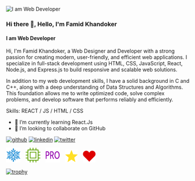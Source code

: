 ![I am Web Developer](https://media.licdn.com/dms/image/v2/D4E16AQH3KFLj4vavFQ/profile-displaybackgroundimage-shrink_200_800/profile-displaybackgroundimage-shrink_200_800/0/1738344094543?e=1750291200&v=beta&t=YJXgu7lBMhHV8OsIuPIIlHUxPX042XqhIe2HJdRUblA)

### Hi there 👋, Hello, I'm Famid Khandoker
#### I am Web Developer


Hi, I'm Famid Khandoker, a Web Designer and Developer with a strong passion for creating modern, user-friendly, and efficient web applications. I specialize in full-stack development using HTML, CSS, JavaScript, React, Node.js, and Express.js to build responsive and scalable web solutions.

In addition to my web development skills, I have a solid background in C and C++, along with a deep understanding of Data Structures and Algorithms. This foundation allows me to write optimized code, solve complex problems, and develop software that performs reliably and efficiently.



Skills:  REACT / JS / HTML / CSS

- 🌱 I’m currently learning React.Js 
- 👯 I’m looking to collaborate on GitHub 


[<img src='https://cdn.jsdelivr.net/npm/simple-icons@3.0.1/icons/github.svg' alt='github' height='40'>](https://github.com/https://github.com/Famidkhandoker)  [<img src='https://cdn.jsdelivr.net/npm/simple-icons@3.0.1/icons/linkedin.svg' alt='linkedin' height='40'>](https://www.linkedin.com/in/https://www.linkedin.com/in/famidkhandoker//)  [<img src='https://cdn.jsdelivr.net/npm/simple-icons@3.0.1/icons/twitter.svg' alt='twitter' height='40'>](https://twitter.com/https://x.com/famidkhandoker)  

<a href='https://archiveprogram.github.com/'><img src='https://raw.githubusercontent.com/acervenky/animated-github-badges/master/assets/acbadge.gif' width='40' height='40'></a> <a href='https://docs.github.com/en/developers'><img src='https://raw.githubusercontent.com/acervenky/animated-github-badges/master/assets/devbadge.gif' width='40' height='40'></a> <a href='https://github.com/pricing'><img src='https://raw.githubusercontent.com/acervenky/animated-github-badges/master/assets/pro.gif' width='40' height='40'></a> <a href='https://stars.github.com/'><img src='https://raw.githubusercontent.com/acervenky/animated-github-badges/master/assets/starbadge.gif' width='35' height='35'></a> <a href='https://docs.github.com/en/github/supporting-the-open-source-community-with-github-sponsors'><img src='https://raw.githubusercontent.com/acervenky/animated-github-badges/master/assets/sponsorbadge.gif' width='35' height='35'></a> 

[![trophy](https://github-profile-trophy.vercel.app/?username=https://github.com/Famidkhandoker)](https://github.com/ryo-ma/github-profile-trophy)



